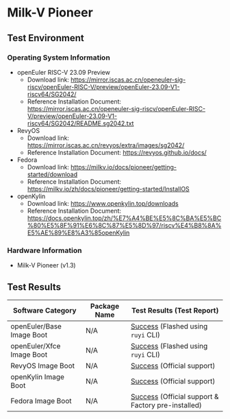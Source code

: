 
# Milk-V Pioneer

## Test Environment

### Operating System Information

- openEuler RISC-V 23.09 Preview
    - Download link: https://mirror.iscas.ac.cn/openeuler-sig-riscv/openEuler-RISC-V/preview/openEuler-23.09-V1-riscv64/SG2042/
    - Reference Installation Document: https://mirror.iscas.ac.cn/openeuler-sig-riscv/openEuler-RISC-V/preview/openEuler-23.09-V1-riscv64/SG2042/README.sg2042.txt
- RevyOS
    - Download link: https://mirror.iscas.ac.cn/revyos/extra/images/sg2042/
    - Reference Installation Document: https://revyos.github.io/docs/
- Fedora
    - Download link: https://milkv.io/docs/pioneer/getting-started/download
    - Reference Installation Document: https://milkv.io/zh/docs/pioneer/getting-started/InstallOS
- openKylin
    - Download link: https://www.openkylin.top/downloads
    - Reference Installation Document: https://docs.openkylin.top/zh/%E7%A4%BE%E5%8C%BA%E5%BC%80%E5%8F%91%E6%8C%87%E5%8D%97/riscv%E4%B8%8A%E5%AE%89%E8%A3%85openKylin

### Hardware Information

- Milk-V Pioneer (v1.3)

## Test Results

| Software Category         | Package Name | Test Results (Test Report)                                   |
| ------------------------- | ------------ | ------------------------------------------------------------ |
| openEuler/Base Image Boot | N/A          | [Success][oERV] (Flashed using `ruyi` CLI)                   |
| openEuler/Xfce Image Boot | N/A          | [Success][oERV] (Flashed using `ruyi` CLI)                   |
| RevyOS Image Boot         | N/A          | [Success][RevyOS] (Official support)                         |
| openKylin Image Boot      | N/A          | [Success][oK] (Official support)                             |
| Fedora Image Boot         | N/A          | [Success][Fedora] (Official support & Factory pre-installed) |

[oERV]: ./openEuler/README.md
[RevyOS]: https://docs.revyos.dev/
[oK]: https://docs.openkylin.top/zh/%E7%A4%BE%E5%8C%BA%E5%BC%80%E5%8F%91%E6%8C%87%E5%8D%97/riscv%E4%B8%8A%E5%AE%89%E8%A3%85openKylin
[Fedora]: https://milkv.io/zh/docs/pioneer/getting-started/InstallOS


